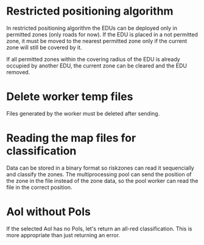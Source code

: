 # Restricted positioning algorithm

In restricted positioning algorithm the EDUs can be deployed only in permitted zones (only roads for now). If the EDU is placed in a not permitted zone, it must be moved to the nearest permitted zone only if the current zone will still be covered by it.

If all permitted zones within the covering radius of the EDU is already occupied by another EDU, the current zone can be cleared and the EDU removed.

# Delete worker temp files

Files generated by the worker must be deleted after sending.

# Reading the map files for classification

Data can be stored in a binary format so riskzones can read it sequencially and classify the zones. The multiprocessing pool can send the position of the zone in the file instead of the zone data, so the pool worker can read the file in the correct position.

# AoI without PoIs

If the selected AoI has no PoIs, let's return an all-red classification. This is more appropriate than just returning an error.
